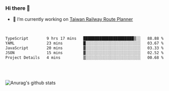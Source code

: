 ### Hi there 👋

- 🔭 I’m currently working on [Taiwan Railway Route Planner](https://github.com/Taiwan-Railway-Route-Planner)

<br/>

<!--START_SECTION:waka-->

```txt
TypeScript        9 hrs 17 mins   ██████████████████████▒░░   88.88 %
YAML              23 mins         █░░░░░░░░░░░░░░░░░░░░░░░░   03.67 %
JavaScript        20 mins         ▓░░░░░░░░░░░░░░░░░░░░░░░░   03.33 %
JSON              15 mins         ▓░░░░░░░░░░░░░░░░░░░░░░░░   02.52 %
Project Details   4 mins          ▒░░░░░░░░░░░░░░░░░░░░░░░░   00.68 %
```

<!--END_SECTION:waka-->

<br/>
<br/>

![Anurag's github stats](https://github-readme-stats.vercel.app/api?username=DepickereSven&show_icons=true&theme=tokyonight)



<!--
**DepickereSven/DepickereSven** is a ✨ _special_ ✨ repository because its `README.md` (this file) appears on your GitHub profile.

Here are some ideas to get you started:

- 🔭 I’m currently working on ...
- 🌱 I’m currently learning ...
- 👯 I’m looking to collaborate on ...
- 🤔 I’m looking for help with ...
- 💬 Ask me about ...
- 📫 How to reach me: ...
- 😄 Pronouns: ...
- ⚡ Fun fact: ...
-->
